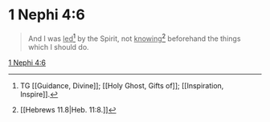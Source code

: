 # 1 Nephi 4:6

> And I was <u>led</u>[^a] by the Spirit, not <u>knowing</u>[^b] beforehand the things which I should do.

[1 Nephi 4:6](https://www.churchofjesuschrist.org/study/scriptures/bofm/1-ne/4?lang=eng&id=p6#p6)


[^a]: TG [[Guidance, Divine]]; [[Holy Ghost, Gifts of]]; [[Inspiration, Inspire]].
[^b]: [[Hebrews 11.8|Heb. 11:8.]]
